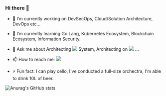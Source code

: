 ### Hi there 👋

<!--
**JunRadish/JunRadish** is a ✨ _special_ ✨ repository because its `README.md` (this file) appears on your GitHub profile.

Here are some ideas to get you started:
-->
- 🔭 I’m currently working on DevSecOps, Cloud/Solution Architecture, DevOps etc...

- 🌱 I’m currently learning Go Lang, Kubernetes Ecosystem, Blockchain Ecosystem, Information Security.
<!-- - 👯 I’m looking to collaborate on ... 
- 🤔 I’m looking for help with ... -->
- 💬 Ask me about Architecting <a href="https://ncv.kdca.go.kr/menu.es?mid=a12507000000" target="_blank"><img src="https://img.shields.io/badge/COOV-0000FF?style=flat&logo=worldhealthorganization&logoColor=FFFFFF"/></a> System, Architecting on <a href="" target="_blank"><img src="https://img.shields.io/badge/AWS-FFFFFF?style=flat&logo=amazonaws&logoColor=232F3E"/></a> ...
  
- 📫 How to reach me: <a href="https://www.linkedin.com/in/junmin-kim-34b5a5189/" target="_blank"><img src="https://img.shields.io/badge/LinkedIn-0A66C2?style=flat&logo=linkedin&logoColor=FFFFFF"/></a>

<!-- - 😄 Pronouns: ... -->
- ⚡ Fun fact: I can play cello, I've conducted a full-size orchectra, I'm able to drink 10L of beer.

![Anurag's GitHub stats](https://github-readme-stats.vercel.app/api?username=JunRadish&show_icons=true&theme=cobalt)
